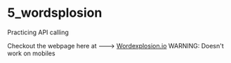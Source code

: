 # 5_wordsplosion

Practicing API calling


Checkout the webpage here at ---> [Wordexplosion.io](https://dottharun.github.io/5_wordsplosion)
WARNING: Doesn't work on mobiles
